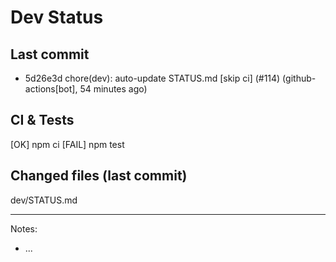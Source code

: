 # Dev Status

## Last commit
- 5d26e3d chore(dev): auto-update STATUS.md [skip ci] (#114) (github-actions[bot], 54 minutes ago)
## CI & Tests
[OK] npm ci
[FAIL] npm test

## Changed files (last commit)
dev/STATUS.md

---
Notes:
- ...
